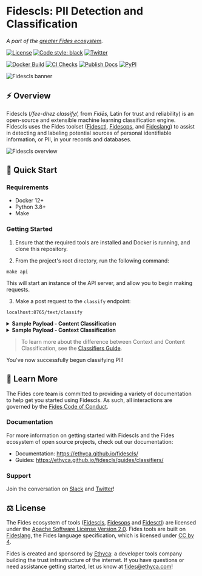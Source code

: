 # Fidescls: PII Detection and Classification
_A part of the [greater Fides ecosystem](https://github.com/ethyca/fides)._

[![License][license-image]][license-url]
[![Code style: black][black-image]][black-url]
[![Twitter][twitter-image]][twitter-url]

[![Docker Build](https://github.com/ethyca/fidescls/actions/workflows/docker.yml/badge.svg)](https://github.com/ethyca/fidescls/actions/workflows/docker.yml)
[![CI Checks](https://github.com/ethyca/fidescls/actions/workflows/pr_checks.yml/badge.svg)](https://github.com/ethyca/fidescls/actions/workflows/pr_checks.yml)
[![Publish Docs](https://github.com/ethyca/fidescls/actions/workflows/publish_docs.yml/badge.svg)](https://github.com/ethyca/fidescls/actions/workflows/publish_docs.yml)
[![PyPI](https://github.com/ethyca/fidescls/actions/workflows/publish_package.yaml/badge.svg)](https://github.com/ethyca/fidescls/actions/workflows/publish_package.yaml)

![Fidescls banner](docs/fidescls/docs/img/fidescls.png "Fidescls banner")

## :zap: Overview
Fidescls (*/fee-dhez classify/,* from *Fidēs,* Latin for trust and reliability) is an open-source and extensible machine learning classification engine. Fidescls uses the Fides toolset ([Fidesctl](https://ethyca.github.io/fides/), [Fidesops](https://ethyca.github.io/fidesops/), and [Fideslang](https://ethyca.github.io/fides/language/overview/)) to assist in detecting and labeling potential sources of personal identifiable information, or PII, in your records and databases.

![Fidescls overview](docs/fidescls/docs/img/fidescls-diagram.png "Fidescls overview")
## :rocket: Quick Start

### Requirements
* Docker 12+
* Python 3.8+
* Make
### Getting Started

1. Ensure that the required tools are installed and Docker is running, and clone this repository. 
   
2. From the project's root directory, run the following command:

```
make api
```
   
This will start an instance of the API server, and allow you to begin making requests.

3. Make a post request to the `classify` endpoint:

```
localhost:8765/text/classify
```

<details>
<summary><strong>Sample Payload - Content Classification</strong></summary>

```json
{
    "content": {
        "data": [
            "sample@aol.com",
            "(555) 555-5555",
            "4242-4242-4242-4242"
        ],
        "method_params": {
            "decision_method": "pass-through"
        }
    }
}
```

| field   | description   |
|----|-----|
|`data` | A string, or list of strings, representing the data to be processed. |
| `decision_method` | A value of `pass-through` returns the higher-level PII classifications to which your `data` belongs.|


**Successful Response:**
```json
{
    "content": [
        {
            "input": "sample@aol.com",
            "labels": [
                {
                    "label": "EMAIL_ADDRESS",
                    "score": 1.0,
                    "position_start": 0,
                    "position_end": 14
                },
                {
                    "label": "DOMAIN_NAME",
                    "score": 1.0,
                    "position_start": 7,
                    "position_end": 14
                }
            ]
        },
        {
            "input": "(555) 555-5555",
            "labels": [
                {
                    "label": "PHONE_NUMBER",
                    "score": 0.4,
                    "position_start": 0,
                    "position_end": 14
                }
            ]
        },
        {
            "input": "4242-4242-4242-4242",
            "labels": [
                {
                    "label": "CREDIT_CARD",
                    "score": 1.0,
                    "position_start": 0,
                    "position_end": 19
                }
            ]
        }
    ]
}
```
</details>


<details>
<summary><strong>Sample Payload - Context Classification</strong></summary>

```json 
{
    "context": {
        "data": [
            "email_address",
            "phone_num",
            "credit_card"
            ],
        "method": "similarity",
        "method_params": {
            "possible_targets": [
                "user.derived.identifiable.device.ip_address",
                "user.provided.identifiable.financial.account_number",
                "user.provided.identifiable.contact.email",
                "user.provided.identifiable.contact.phone_number",
                "account.contact.street",
                "account.contact.city",
                "account.contact.state",
                "account.contact.country",
                "account.contact.postal_code"
            ],
            "top_n": 2
        }
    }
}
```

| field   | description   |
|----|-----|
|`data` | A string, or list of strings, representing the data to be processed. |
| `possible_targets` | A list of potential [Data Categories](https://ethyca.github.io/fides/language/taxonomy/data_categories/) to classify your `data` into. |
| `top_n` | The number of closest results to return. |

**Successful Response:**
```json
{
    "context": [
        {
            "input": "email_address",
            "labels": [
                {
                    "label": "user.provided.identifiable.contact.email",
                    "score": 0.791374585498101,
                    "position_start": null,
                    "position_end": null
                },
                {
                    "label": "account.contact.postal_code",
                    "score": 0.7402522077965934,
                    "position_start": null,
                    "position_end": null
                }
            ]
        },
        {
            "input": "phone_num",
            "labels": [
                {
                    "label": "user.provided.identifiable.contact.phone_number",
                    "score": 0.5770164988785474,
                    "position_start": null,
                    "position_end": null
                },
                {
                    "label": "account.contact.postal_code",
                    "score": 0.44817613132976103,
                    "position_start": null,
                    "position_end": null
                }
            ]
        },
        {
            "input": "credit_card",
            "labels": [
                {
                    "label": "user.provided.identifiable.financial.account_number",
                    "score": 0.5742921242220389,
                    "position_start": null,
                    "position_end": null
                },
                {
                    "label": "account.contact.postal_code",
                    "score": 0.5587338672966902,
                    "position_start": null,
                    "position_end": null
                }
            ]
        }
    ]
}
```
</details>

> To learn more about the difference between Context and Content Classification, see the [Classifiers Guide](docs/fidescls/docs/guides/classifiers.md).

You've now successfully begun classifying PII!

## :book: Learn More

The Fides core team is committed to providing a variety of documentation to help get you started using Fidescls.  As such, all interactions are governed by the [Fides Code of Conduct](https://ethyca.github.io/fides/community/code_of_conduct/).

### Documentation

For more information on getting started with Fidescls and the Fides ecosystem of open source projects, check out our documentation: 

- Documentation: https://ethyca.github.io/fidescls/
- Guides: https://ethyca.github.io/fidescls/guides/classifiers/

### Support

Join the conversation on [Slack](https://fid.es/join-slack) and [Twitter](https://twitter.com/ethyca)!

## :balance_scale: License

The Fides ecosystem of tools ([Fidescls](https://github.com/ethyca/fidescls), [Fidesops](https://github.com/ethyca/fidesops) and [Fidesctl](https://github.com/ethyca/fides)) are licensed under the [Apache Software License Version 2.0](https://www.apache.org/licenses/LICENSE-2.0).
Fides tools are built on [Fideslang](https://github.com/ethyca/privacy-taxonomy), the Fides language specification, which is licensed under [CC by 4](https://github.com/ethyca/privacy-taxonomy/blob/main/LICENSE). 

Fides is created and sponsored by [Ethyca](https://ethyca.com): a developer tools company building the trust infrastructure of the internet. If you have questions or need assistance getting started, let us know at fides@ethyca.com!


[license-image]: https://img.shields.io/:license-Apache%202-blue.svg
[license-url]: https://www.apache.org/licenses/LICENSE-2.0.txt
[black-image]: https://img.shields.io/badge/code%20style-black-000000.svg
[black-url]: https://github.com/psf/black/
[twitter-image]: https://img.shields.io/twitter/follow/ethyca?style=social
[twitter-url]: https://twitter.com/ethyca
